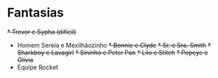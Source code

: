 # Fantasias

~~* Trevor e Sypha (difícil)~~
* Homem Sereia e Mexilhãozinho
~~* Bonnie e Clyde~~
~~* Sr. e Sra. Smith~~
~~* Sharkboy e Lavagirl~~
~~* Sininho e Peter Pan~~
~~* Lilo e Stitch~~
~~* Popeye e Olivia~~
* Equipe Rocket

